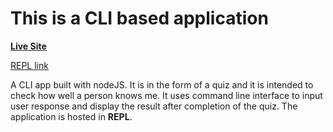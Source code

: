 # This is a CLI based application 

[**Live Site**](https://repl.it/@monojit/doyouknowmeQUIZ?embed=1&output=1)

[REPL link](https://repl.it/@monojit/doyouknowmeQUIZ#index.js)

A CLI app built with nodeJS. It is in the form of a quiz and it is intended to check how well a person knows me. It uses command line interface to input user response and display the result after completion of the quiz.
The application is hosted in **REPL**.
